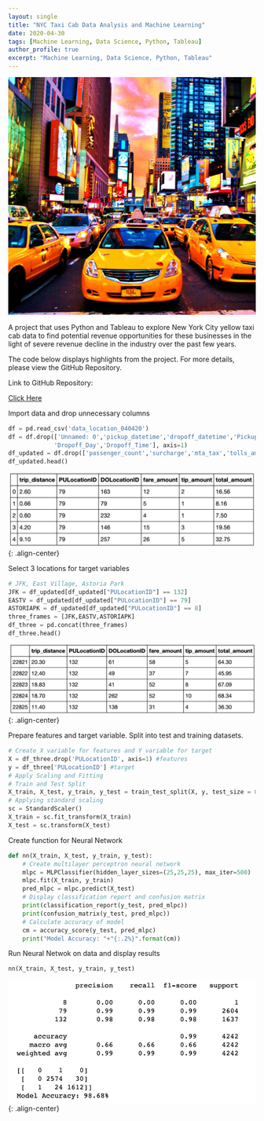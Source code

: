 ```yaml
---
layout: single
title: "NYC Taxi Cab Data Analysis and Machine Learning"
date: 2020-04-30
tags: [Machine Learning, Data Science, Python, Tableau]
author_profile: true
excerpt: "Machine Learning, Data Science, Python, Tableau"
---
```

![New York City Yellow Taxi Cabs](/images/yellow_taxi_cab.jpg "NYC Taxi Cab Data Analysis and Machine Learning")

A project that uses Python and Tableau to explore New York City yellow taxi cab data to find potential revenue opportunities for these businesses in the light of severe revenue decline in the industry over the past few years.

The code below displays highlights from the project. For more details, please view the GitHub Repository.

Link to GitHub Repository:

[Click Here](https://github.com/davidsuffolk/NYC-Taxi-Cab-Analysis-in-Python-and-Tableau)

Import data and drop unnecessary columns

```python
df = pd.read_csv('data_location_040420')
df = df.drop(['Unnamed: 0','pickup_datetime','dropoff_datetime','Pickup_Day','Pickup_Time',
             'Dropoff_Day','Dropoff_Time'], axis=1)
df_updated = df.drop(['passenger_count','surcharge','mta_tax','tolls_amount','Pickup_Month', 'Pickup_Year', 'Dropoff_Month','Dropoff_Year', 'diff_seconds', 'tip_percentage'], axis=1)
df_updated.head()
```
![image-center](/images/taxi01.png){: .align-center}

Select 3 locations for target variables
```python
# JFK, East Village, Astoria Park
JFK = df_updated[df_updated["PULocationID"] == 132]
EASTV = df_updated[df_updated["PULocationID"] == 79]
ASTORIAPK = df_updated[df_updated["PULocationID"] == 8]
three_frames = [JFK,EASTV,ASTORIAPK]
df_three = pd.concat(three_frames)
df_three.head()
```
![image-center](/images/taxi02.png){: .align-center}

Prepare features and target variable. Split into test and training datasets.

```python
# Create X variable for features and Y variable for target
X = df_three.drop('PULocationID', axis=1) #features
y = df_three['PULocationID'] #target
# Apply Scaling and Fitting
# Train and Test Split
X_train, X_test, y_train, y_test = train_test_split(X, y, test_size = 0.2, random_state = 42)
# Applying standard scaling
sc = StandardScaler()
X_train = sc.fit_transform(X_train)
X_test = sc.transform(X_test)
```

Create function for Neural Network

```python
def nn(X_train, X_test, y_train, y_test):
    # Create multilayer perceptron neural network
    mlpc = MLPClassifier(hidden_layer_sizes=(25,25,25), max_iter=500)
    mlpc.fit(X_train, y_train)
    pred_mlpc = mlpc.predict(X_test)
    # Display classification report and confusion matrix
    print(classification_report(y_test, pred_mlpc))
    print(confusion_matrix(y_test, pred_mlpc))
    # Calculate accuracy of model
    cm = accuracy_score(y_test, pred_mlpc)
    print("Model Accuracy: "+"{:.2%}".format(cm))
```

Run Neural Netwok on data and display results

```python
nn(X_train, X_test, y_train, y_test)
```

![image-center](/images/taxi03.png){: .align-center}
